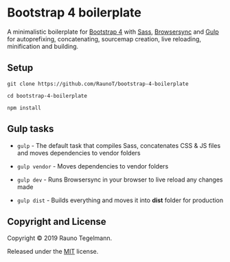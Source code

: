 # Bootstrap 4 boilerplate

A minimalistic boilerplate for [Bootstrap 4](https://getbootstrap.com) with [Sass](https://sass-lang.com), [Browsersync](https://www.browsersync.io) and [Gulp](https://gulpjs.com/) for autoprefixing, concatenating, sourcemap creation, live reloading, minification and building.

## Setup

`git clone https://github.com/RaunoT/bootstrap-4-boilerplate`

`cd bootstrap-4-boilerplate`

`npm install`

## Gulp tasks

* `gulp` - The default task that compiles Sass, concatenates CSS & JS files and moves dependencies to vendor folders

* `gulp vendor` - Moves dependencies to vendor folders

* `gulp dev` - Runs Browsersync in your browser to live reload any changes made

* `gulp dist` - Builds everything and moves it into **dist** folder for production

## Copyright and License

Copyright © 2019 Rauno Tegelmann.

Released under the [MIT](https://github.com/RaunoT/bootstrap-4-boilerplate/blob/master/LICENSE) license.
